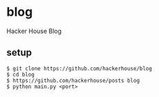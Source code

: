 blog
====

Hacker House Blog

## setup

    $ git clone https://github.com/hackerhouse/blog
    $ cd blog
    $ https://github.com/hackerhouse/posts blog
    $ python main.py <port>

